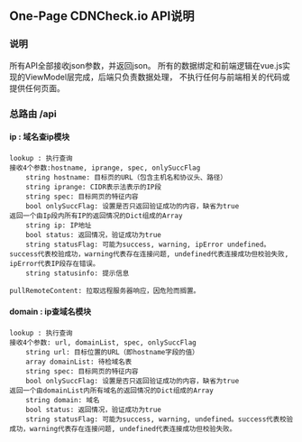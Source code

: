 ## One-Page CDNCheck.io API说明

### 说明
所有API全部接收json参数，并返回json。
所有的数据绑定和前端逻辑在vue.js实现的ViewModel层完成，后端只负责数据处理，
不执行任何与前端相关的代码或提供任何页面。


### 总路由 /api
#### ip : 域名查ip模块

    lookup : 执行查询
    接收4个参数:hostname, iprange, spec, onlySuccFlag
        string hostname: 目标页的URL（包含主机名和协议头、路径）
        string iprange: CIDR表示法表示的IP段
        string spec: 目标网页的特征内容
        bool onlySuccFlag: 设置是否只返回验证成功的内容，缺省为true
    返回一个由Ip段内所有IP的返回情况的Dict组成的Array
        string ip: IP地址
        bool status: 返回情况，验证成功为true
        string statusFlag: 可能为success, warning, ipError undefined。success代表校验成功，warning代表存在连接问题, undefined代表连接成功但校验失败, ipError代表IP段存在错误。
        string statusinfo: 提示信息
    
    pullRemoteContent: 拉取远程服务器响应，因危险而搁置。

#### domain : ip查域名模块 
    lookup : 执行查询
    接收4个参数: url, domainList, spec, onlySuccFlag
        string url: 目标位置的URL（即hostname字段的值）
        array domainList: 待检域名表
        string spec: 目标网页的特征内容
        bool onlySuccFlag: 设置是否只返回验证成功的内容，缺省为true
    返回一个由domainList内所有域名的返回情况的Dict组成的Array
        string domain: 域名
        bool status: 返回情况，验证成功为true
        string statusFlag: 可能为success, warning, undefined。success代表校验成功，warning代表存在连接问题, undefined代表连接成功但校验失败。
